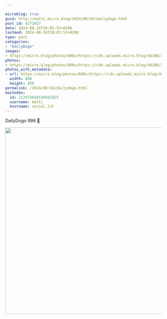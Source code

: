 ```yaml
---

microblog: true
guid: http://matti.micro.blog/2024/08/16/dailydogo.html
post_id: 4271027
date: 2024-08-16T20:03:53+0200
lastmod: 2024-08-16T20:03:53+0200
type: post
categories:
- "DailyDogo"
images:
- https://micro.blog/photos/600x/https://cdn.uploads.micro.blog/44388/2024/1c965499969f43e493a3019538e46dc5.jpg
photos:
- https://micro.blog/photos/600x/https://cdn.uploads.micro.blog/44388/2024/1c965499969f43e493a3019538e46dc5.jpg
photos_with_metadata:
- url: https://micro.blog/photos/600x/https://cdn.uploads.micro.blog/44388/2024/1c965499969f43e493a3019538e46dc5.jpg
  width: 600
  height: 450
permalink: /2024/08/16/dailydogo.html
mastodon:
  id: 112973018136931925
  username: matti
  hostname: social.lol
---
```

DailyDogo 998 🐶

<img src="https://micro.blog/photos/600x/https://blog.martin-haehnel.de/uploads/2024/1c965499969f43e493a3019538e46dc5.jpg" width="600" alt="" />
